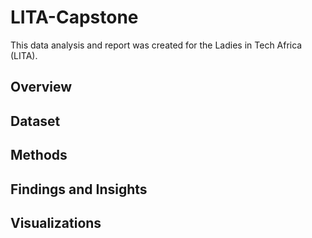 # LITA-Capstone
This data analysis and report was created for the Ladies in Tech Africa (LITA).

## Overview

## Dataset

## Methods

## Findings and Insights

## Visualizations
